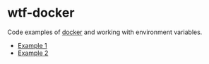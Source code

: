 # wtf-docker

Code examples of [docker](https://www.docker.com/) and working with environment variables.

- [Example 1](example-1/example1.md)
- [Example 2](example-2/example2.md)